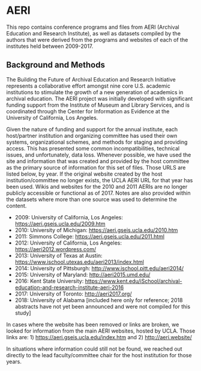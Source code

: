 # AERI
This repo contains conference programs and files from AERI (Archival Education and Research Institute), as well as datasets compiled by the authors that were derived from the programs and websites of each of the institutes held between 2009-2017. 


## Background and Methods

The Building the Future of Archival Education and Research Initiative represents a collaborative effort amongst nine core U.S. academic institutions to stimulate the growth of a new generation of academics in archival education. The AERI project was initially developed with significant funding support from the Institute of Museum and Library Services, and is coordinated through the Center for Information as Evidence at the University of California, Los Angeles.

Given the nature of funding and support for the annual institute, each host/partner institution and organizing committee has used their own systems, organizational schemes, and methods for staging and providing access. This has presented some common incompatibilities, technical issues, and unfortunately, data loss. Whenever possible, we have used the site and information that was created and provided by the host committee as the primary source of information for this set of files. Those URLS are listed below, by year. If the original website created by the host institution/committee no longer exists, the UCLA AERI URL for that year has been used. Wikis and websites for the 2010 and 2011 AERIs are no longer publicly accessible or functional as of 2017.
Notes are also provided within the datasets where more than one source was used to determine the content. 

* 2009: University of California, Los Angeles: https://aeri.gseis.ucla.edu/2009.htm
* 2010: University of Michigan: https://aeri.gseis.ucla.edu/2010.htm
* 2011: Simmons College: https://aeri.gseis.ucla.edu/2011.html
* 2012: University of California, Los Angeles: https://aeri2012.wordpress.com/
* 2013: University of Texas at Austin: https://www.ischool.utexas.edu/aeri2013/index.html
* 2014: University of Pittsburgh: http://www.ischool.pitt.edu/aeri2014/
* 2015: University of Maryland: http://aeri2015.umd.edu/
* 2016: Kent State University: https://www.kent.edu/iSchool/archival-education-and-research-institute-aeri-2016
* 2017: University of Toronto: http://aeri2017.org/
* 2018: University of Alabama [included here only for reference; 2018 abstracts have not yet been announced and were not compiled for this study] 


In cases where the website has been removed or links are broken, we looked for information from the main AERI websites, hosted by UCLA. Those links are: 1) https://aeri.gseis.ucla.edu/index.htm  and 2) http://aeri.website/

In situations where information could still not be found, we reached out directly to the lead faculty/committee chair for the host institution for those years. 
